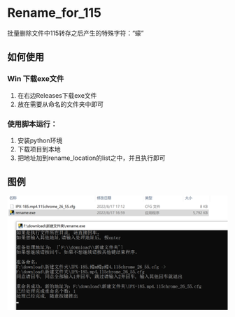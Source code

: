 # Rename_for_115
批量删除文件中115转存之后产生的特殊字符：“蠔”


## 如何使用

### Win 下载exe文件
1. 在右边Releases下载exe文件
2. 放在需要从命名的文件夹中即可

### 使用脚本运行：
1. 安装python环境
2. 下载项目到本地
2. 把地址加到rename_location的list之中，并且执行即可


## 图例

![examples](./images/running%20examples.png)
